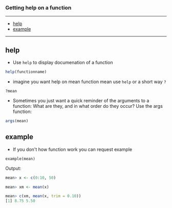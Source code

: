 ### Getting help on a function
---
- [help](#help)
- [example](#example)
---

  ## help
* Use ```help``` to display documenation of a function
```r
help(functionname)
```
* imagine you want help on mean function mean  use ```help``` or a short way ```?```
```
?mean
```
* Sometimes you just want a quick reminder of the arguments to a
function: What are they, and in what order do they occur? Use
the args function:
```r
args(mean)
```
## example 
* If you don't how function work you can request example
```
example(mean)
```
Output:
```r
mean> x <- c(0:10, 50)

mean> xm <- mean(x)

mean> c(xm, mean(x, trim = 0.10))
[1] 8.75 5.50
```
